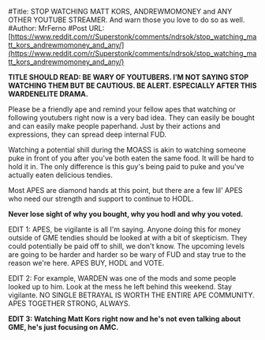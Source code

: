 #Title: STOP WATCHING MATT KORS, ANDREWMOMONEY and ANY OTHER YOUTUBE STREAMER. And warn those you love to do so as well.
#Author: MrFerno
#Post URL: [https://www.reddit.com/r/Superstonk/comments/ndrsok/stop_watching_matt_kors_andrewmomoney_and_any/](https://www.reddit.com/r/Superstonk/comments/ndrsok/stop_watching_matt_kors_andrewmomoney_and_any/)


**TITLE SHOULD READ: BE WARY OF YOUTUBERS. I’M NOT SAYING STOP WATCHING THEM BUT BE CAUTIOUS. BE ALERT. ESPECIALLY AFTER THIS WARDENELITE DRAMA.**

Please be a friendly ape and remind your fellow apes that watching or following youtubers right now is a very bad idea. They can easily be bought and can easily make people paperhand. Just by their actions and expressions, they can spread deep internal FUD.

Watching a potential shill during the MOASS is akin to watching someone puke in front of you after you've both eaten the same food. It will be hard to hold it in. The only difference is this guy's being paid to puke and you've actually eaten delicious tendies.

Most APES are diamond hands at this point, but there are a few lil' APES who need our strength and support to continue to HODL.

**Never lose sight of why you bought, why you hodl and why you voted.**

EDIT 1: APES, be vigilante is all I'm saying. Anyone doing this for money outside of GME tendies should be looked at with a bit of skepticism. They could potentially be paid off to shill, we don't know. The upcoming levels are going to be harder and harder so be wary of FUD and stay true to the reason we're here. APES BUY, HODL and VOTE.

EDIT 2: For example, WARDEN was one of the mods and some people looked up to him. Look at the mess he left behind this weekend. Stay vigilante. NO SINGLE BETRAYAL IS WORTH THE ENTIRE APE COMMUNITY. APES TOGETHER STRONG, ALWAYS.

**EDIT 3: Watching Matt Kors right now and he's not even talking about GME, he's just focusing on AMC.** 